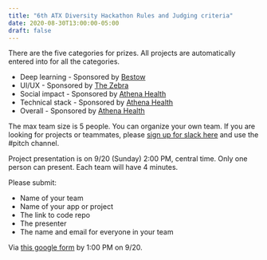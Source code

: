 ```yaml
---
title: "6th ATX Diversity Hackathon Rules and Judging criteria"
date: 2020-08-30T13:00:00-05:00
draft: false
---
```


There are the five categories for prizes. All projects are automatically entered into for all the categories. 

* Deep learning - Sponsored by [Bestow](https://bestow.com/)
* UI/UX - Sponsored by [The Zebra](https://www.thezebra.com/)
* Social impact - Sponsored by [Athena Health](https://www.athenahealth.com)
* Technical stack - Sponsored by [Athena Health](https://www.athenahealth.com)
* Overall - Sponsored by [Athena Health](https://www.athenahealth.com)

The max team size is 5 people. You can organize your own team. If you are looking for projects or teammates, please [sign up for slack here](https://join.slack.com/t/atxdivhackworkspace/shared_invite/zt-eqpy5igi-moWQ6pNDYYKQONPy~a~vIg) and use the #pitch channel.

Project presentation is on 9/20 (Sunday) 2:00 PM, central time. Only one person can present. Each team will have 4 minutes. 

Please submit:

* Name of your team
* Name of your app or project
* The link to code repo
* The presenter
* The name and email for everyone in your team

Via [this google form](https://forms.gle/LTqc9RF1PJqE4qm17) by 1:00 PM on 9/20.

